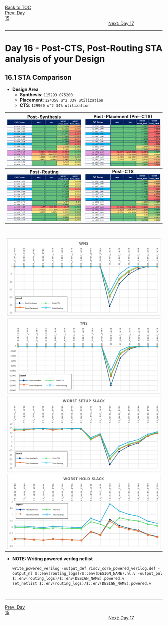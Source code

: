 [Back to TOC](../README.md)  
[Prev: Day 15](Day_15.md)$~~~~~~~~~~~~~~~~~~~~~~~~~~~~~~~~~~~~~~~~~~~~~~~~~~~~~~~~~~~~~~~~~~~~~~~~~~~~~~~~~~~~~~~~~~~~~~~~~~~~~~~~~~~~~~~~~~~~~~~~~~~~~~~~~~~~~~~~~~~~~~~~~~~~~~~~~~~~~~~~~~~~~~~~~~~~~~~~~~~~~~~~~~~~~~~~~~~~~~~~~~~~~~~~$[Next: Day 17](Day_17.md)  
_________________________________________________________________________________________________________  
# Day 16 - Post-CTS, Post-Routing STA analysis of your Design

## 16.1 STA Comparison
* **Design Area**
  * **Synthesis**: `115293.075200`
  * **Placement**: `124358 u^2 33% utilization`
  * **CTS**: `129960 u^2 34% utilization`

| **Post-Synthesis** <br>  ![D16_riscv_core_post-synthesis_STA](/docs/images/D16_riscv_core_post-synthesis_STA.png) | **Post-Placement (Pre-CTS)** <br>  ![D16_riscv_core_post-placement_STA](/docs/images/D16_riscv_core_post-placement_STA.png) |
|:---:|:---:|
| **Post-Routing** <br>  ![D16_riscv_core_post-Route_STA](/docs/images/D16_riscv_core_post-Route_STA.png) | **Post-CTS** <br>  ![D16_riscv_core_post-CTS_STA](/docs/images/D16_riscv_core_post-CTS_STA.png) |

<br>

|   |  
|:---:|
| ![D16_riscv_core_PostCTS_PostRoute_STA_wns](/docs/images/D16_riscv_core_PostCTS_PostRoute_STA_wns.png) |
| ![D16_riscv_core_PostCTS_PostRoute_STA_tns](/docs/images/D16_riscv_core_PostCTS_PostRoute_STA_tns.png) |
| ![D16_riscv_core_PostCTS_PostRoute_STA_worst_setup_slack](/docs/images/D16_riscv_core_PostCTS_PostRoute_STA_worst_setup_slack.png) |
| ![D16_riscv_core_PostCTS_PostRoute_STA_worst_hold_slack](/docs/images/D16_riscv_core_PostCTS_PostRoute_STA_worst_hold_slack.png) |

* **NOTE: Writing powered verilog netlist** 
  ```
  write_powered_verilog -output_def riscv_core_powered_verilog.def -output_nl $::env(routing_logs)/$::env(DESIGN_NAME).nl.v -output_pnl $::env(routing_logs)/$::env(DESIGN_NAME).powered.v
  set_netlist $::env(routing_logs)/$::env(DESIGN_NAME).powered.v
  ```
<br>

_________________________________________________________________________________________________________  
[Prev: Day 15](Day_15.md)$~~~~~~~~~~~~~~~~~~~~~~~~~~~~~~~~~~~~~~~~~~~~~~~~~~~~~~~~~~~~~~~~~~~~~~~~~~~~~~~~~~~~~~~~~~~~~~~~~~~~~~~~~~~~~~~~~~~~~~~~~~~~~~~~~~~~~~~~~~~~~~~~~~~~~~~~~~~~~~~~~~~~~~~~~~~~~~~~~~~~~~~~~~~~~~~~~~~~~~~~~~~~~~~~$[Next: Day 17](Day_17.md)  

